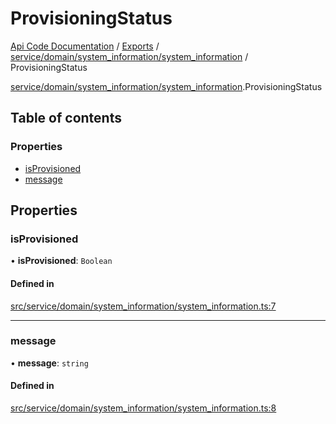 # ProvisioningStatus
 
[Api Code Documentation](../README.md) / [Exports](../modules.md) / [service/domain/system\_information/system\_information](../modules/service_domain_system_information_system_information.md) / ProvisioningStatus

[service/domain/system\_information/system\_information](../modules/service_domain_system_information_system_information.md).ProvisioningStatus

## Table of contents

### Properties

- [isProvisioned](service_domain_system_information_system_information.ProvisioningStatus.md#isprovisioned)
- [message](service_domain_system_information_system_information.ProvisioningStatus.md#message)

## Properties

### isProvisioned

• **isProvisioned**: `Boolean`

#### Defined in

[src/service/domain/system_information/system_information.ts:7](https://github.com/openkfw/TruBudget/blob/90402cb/api/src/service/domain/system_information/system_information.ts#L7)

___

### message

• **message**: `string`

#### Defined in

[src/service/domain/system_information/system_information.ts:8](https://github.com/openkfw/TruBudget/blob/90402cb/api/src/service/domain/system_information/system_information.ts#L8)
